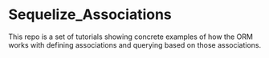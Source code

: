 # Sequelize_Associations
This repo is a set of tutorials showing concrete examples of how the ORM works with defining associations and querying based on those associations. 
